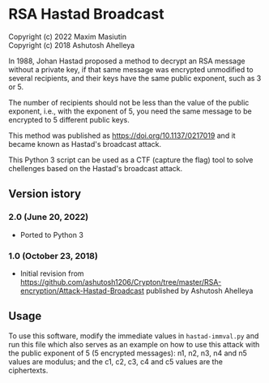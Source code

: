 
# RSA Hastad Broadcast
Copyright (c) 2022 Maxim Masiutin  
Copyright (c) 2018 Ashutosh Ahelleya

In 1988, Johan Hastad proposed a method to decrypt an RSA message without a private key,
if that same message was encrypted unmodified to several recipients,
and their keys have the same public exponent, such as 3 or 5.

The number of recipients should not be less than the value of the public exponent, i.e.,
with the exponent of 5, you need the same message to be encrypted to 5 different public keys.

This method was published as https://doi.org/10.1137/0217019
and it became known as Hastad's broadcast attack.

This Python 3 script can be used as a CTF (capture the flag) tool
to solve chellenges based on the Hastad's broadcast attack.


## Version istory
### 2.0 (June 20, 2022)
- Ported to Python 3
### 1.0 (October 23, 2018)
- Initial revision from https://github.com/ashutosh1206/Crypton/tree/master/RSA-encryption/Attack-Hastad-Broadcast published by Ashutosh Ahelleya

## Usage

To use this software, modify the immediate values in `hastad-immval.py` and run this file which also serves as an example on how to use this attack
with the public exponent of 5 (5 encrypted messages): n1, n2, n3, n4 and n5 values are modulus; and the c1, c2, c3, c4 and c5 values are the ciphertexts.
